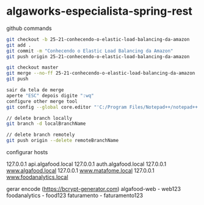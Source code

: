 # algaworks-especialista-spring-rest

github commands

```bash
git checkout -b 25-21-conhecendo-o-elastic-load-balancing-da-amazon
git add .
git commit -m "Conhecendo o Elastic Load Balancing da Amazon"
git push origin 25-21-conhecendo-o-elastic-load-balancing-da-amazon

git checkout master
git merge --no-ff 25-21-conhecendo-o-elastic-load-balancing-da-amazon
git push

sair da tela de merge
aperte "ESC" depois digite ":wq"
configure other merge tool
git config --global core.editor "'C:/Program Files/Notepad++/notepad++.exe' -multiInst -notabbar -nosession -noPlugin"

// delete branch locally
git branch -d localBranchName

// delete branch remotely
git push origin --delete remoteBranchName
```

configurar hosts

127.0.0.1       api.algafood.local
127.0.0.1       auth.algafood.local
127.0.0.1       www.algafood.local
127.0.0.1       www.matafome.local
127.0.0.1       www.foodanalytics.local

gerar encode (https://bcrypt-generator.com)
algafood-web - web123
foodanalytics - food123
faturamento - faturamento123
